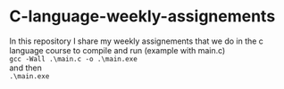 # C-language-weekly-assignements
In this repository I share my weekly assignements that we do in the c language course
to compile and run (example with main.c)  
```gcc -Wall .\main.c -o .\main.exe```  
and then  
```.\main.exe```  
